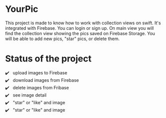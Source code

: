 # YourPic

This project is made to know how to work with collection views on swift.
It's integrated with Firebase. You can login or sign up. 
On main view you will find the collection view showing the pics saved on Firebase Storage. You will be able to add new pics, "star" pics, or delete them.

# Status of the project

:heavy_check_mark:&nbsp;&nbsp;&nbsp;upload images to Firebase<br>
:heavy_check_mark:&nbsp;&nbsp;&nbsp;download images from Firebase<br>
:heavy_check_mark:&nbsp;&nbsp;&nbsp;delete images from Fribase<br>
:heavy_check_mark:&nbsp;&nbsp;&nbsp;see image detail<br>
:heavy_check_mark:&nbsp;&nbsp;&nbsp;"star" or "like" and image<br>
:heavy_check_mark:&nbsp;&nbsp;&nbsp;"star" or "like" and image<br>
